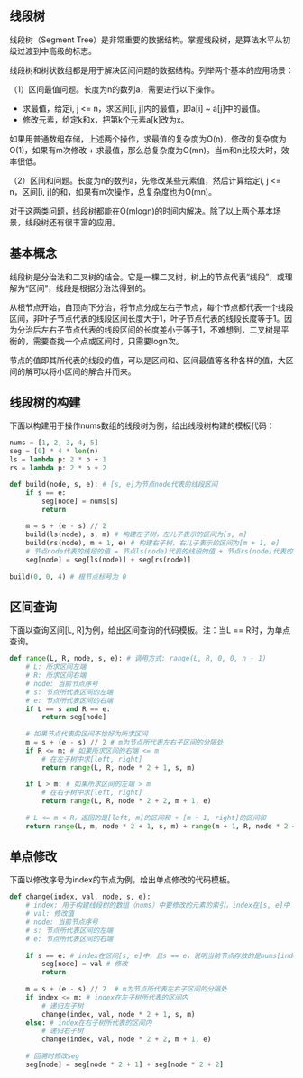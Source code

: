 ## 线段树

线段树（Segment Tree）是非常重要的数据结构。掌握线段树，是算法水平从初级过渡到中高级的标志。

线段树和树状数组都是用于解决区间问题的数据结构。列举两个基本的应用场景：

（1）区间最值问题。长度为n的数列a，需要进行以下操作。

- 求最值，给定i, j <= n，求区间[i, j]内的最值，即a[i] ~ a[j]中的最值。
- 修改元素，给定k和x，把第k个元素a[k]改为x。

如果用普通数组存储，上述两个操作，求最值的复杂度为O(n)，修改的复杂度为O(1)，如果有m次修改 + 求最值，那么总复杂度为O(mn)。当m和n比较大时，效率很低。

（2）区间和问题。长度为n的数列a，先修改某些元素值，然后计算给定i, j <= n，区间[i, j]的和，如果有m次操作，总复杂度也为O(mn)。

对于这两类问题，线段树都能在O(mlogn)的时间内解决。除了以上两个基本场景，线段树还有很丰富的应用。

## 基本概念

线段树是分治法和二叉树的结合。它是一棵二叉树，树上的节点代表“线段”，或理解为“区间”，线段是根据分治法得到的。

从根节点开始，自顶向下分治，将节点分成左右子节点，每个节点都代表一个线段区间，非叶子节点代表的线段区间长度大于1，叶子节点代表的线段长度等于1。因为分治后左右子节点代表的线段区间的长度差小于等于1，不难想到，二叉树是平衡的，需要查找一个点或区间时，只需要logn次。

节点的值即其所代表的线段的值，可以是区间和、区间最值等各种各样的值，大区间的解可以将小区间的解合并而来。

## 线段树的构建

下面以构建用于操作nums数组的线段树为例，给出线段树构建的模板代码：

```python
nums = [1, 2, 3, 4, 5]
seg = [0] * 4 * len(n)
ls = lambda p: 2 * p + 1
rs = lambda p: 2 * p + 2

def build(node, s, e): # [s, e]为节点node代表的线段区间
    if s == e:
        seg[node] = nums[s]
        return
    
    m = s + (e - s) // 2
    build(ls(node), s, m) # 构建左子树，左儿子表示的区间为[s, m]
    build(rs(node), m + 1, e) # 构建右子树，右儿子表示的区间为[m + 1, e]
    # 节点node代表的线段的值 = 节点ls(node)代表的线段的值 + 节点rs(node)代表的线段的值   
   	seg[node] = seg[ls(node)] + seg[rs(node)] 
    
build(0, 0, 4) # 根节点标号为 0
```

## 区间查询

下面以查询区间[L, R]为例，给出区间查询的代码模板。注：当L == R时，为单点查询。

```python
def range(L, R, node, s, e): # 调用方式: range(L, R, 0, 0, n - 1)
    # L: 所求区间左端
    # R: 所求区间右端
    # node: 当前节点序号
    # s: 节点所代表区间的左端
    # e: 节点所代表区间的右端
    if L == s and R == e:
        return seg[node]
    
    # 如果节点代表的区间不恰好为所求区间
    m = s + (e - s) // 2 # m为节点所代表左右子区间的分隔处
    if R <= m: # 如果所求区间的右端 <= m
        # 在左子树中求[left, right]
        return range(L, R, node * 2 + 1, s, m)
    
    if L > m: # 如果所求区间的左端 > m
        # 在右子树中求[left, right]
        return range(L, R, node * 2 + 2, m + 1, e)
    
    # L <= m < R，返回的是[left, m]的区间和 + [m + 1, right]的区间和
	return range(L, m, node * 2 + 1, s, m) + range(m + 1, R, node * 2 + 2, m + 1, e)
```

## 单点修改

下面以修改序号为index的节点为例，给出单点修改的代码模板。

```python
def change(index, val, node, s, e):
    # index: 用于构建线段树的数组（nums）中要修改的元素的索引，index在[s, e]中
    # val: 修改值
    # node: 当前节点序号
    # s: 节点所代表区间的左端
    # e: 节点所代表区间的右端
    
    if s == e: # index在区间[s, e]中，且s == e，说明当前节点存放的是nums[index]
    	seg[node] = val # 修改
    	return
    
    m = s + (e - s) // 2  # m为节点所代表左右子区间的分隔处
    if index <= m: # index在左子树所代表的区间内
        # 递归左子树
    	change(index, val, node * 2 + 1, s, m)
    else: # index在右子树所代表的区间内
        # 递归右子树
    	change(index, val, node * 2 + 2, m + 1, e)
        
    # 回溯时修改seg
    seg[node] = seg[node * 2 + 1] + seg[node * 2 + 2]
```
